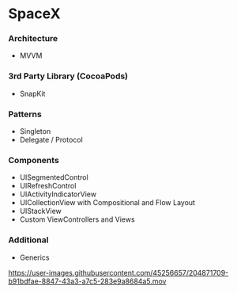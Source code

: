 # SpaceX

### Architecture
- MVVM

### 3rd Party Library (CocoaPods)
- SnapKit

### Patterns
- Singleton
- Delegate / Protocol

### Components
- UISegmentedControl
- UIRefreshControl
- UIActivityIndicatorView
- UICollectionView with Compositional and Flow Layout
- UIStackView
- Custom ViewControllers and Views

### Additional
- Generics

https://user-images.githubusercontent.com/45256657/204871709-b91bdfae-8847-43a3-a7c5-283e9a8684a5.mov
